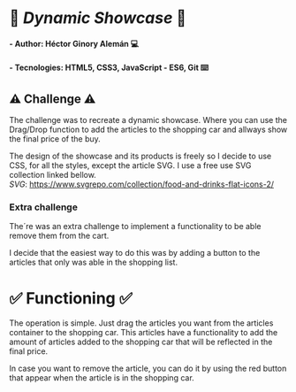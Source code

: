 # 🛒 ***Dynamic Showcase*** 🛒

#### - **Author**: Héctor Ginory Alemán 💻
#### - **Tecnologies**: HTML5, CSS3, JavaScript - ES6, Git ⌨️


## ️⚠️ **Challenge** ⚠️

The challenge was to recreate a dynamic showcase. Where you can use the Drag/Drop function to add the articles to the shopping car and allways show the final price of the buy. 

The design of the showcase and its products is freely so I decide to use CSS, for all the styles, except the article SVG. I use a free use SVG collection linked bellow. <br />
*SVG*: https://www.svgrepo.com/collection/food-and-drinks-flat-icons-2/

### **Extra challenge**
The´re was an extra challenge to implement a functionality to be able remove them from the cart. 

I decide that the easiest way to do this was by adding a button to the articles that only was able in the shopping list.

# ✅ **Functioning** ✅
The operation is simple. Just drag the articles you want from the articles container to the shopping car. This articles have a functionality to add the amount of articles added to the shopping car that will be reflected in the final price.

In case you want to remove the article, you can do it by using the red button that appear when the article is in the shopping car.